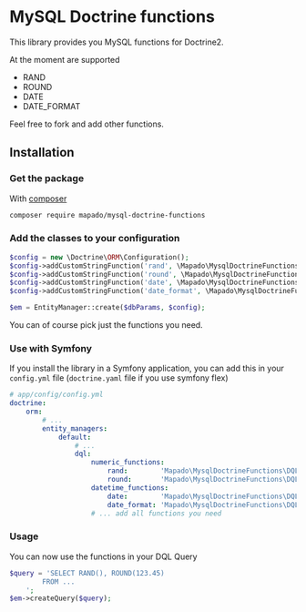 MySQL Doctrine functions
====================

This library provides you MySQL functions for Doctrine2.

At the moment are supported

 - RAND
 - ROUND
 - DATE
 - DATE_FORMAT

Feel free to fork and add other functions.

## Installation

### Get the package

With [composer](https://getcomposer.org/)

```sh
composer require mapado/mysql-doctrine-functions
```

### Add the classes to your configuration

```php
$config = new \Doctrine\ORM\Configuration();
$config->addCustomStringFunction('rand', \Mapado\MysqlDoctrineFunctions\DQL\MysqlRand::class);
$config->addCustomStringFunction('round', \Mapado\MysqlDoctrineFunctions\DQL\MysqlRound::class);
$config->addCustomStringFunction('date', \Mapado\MysqlDoctrineFunctions\DQL\MysqlDate::class);
$config->addCustomStringFunction('date_format', \Mapado\MysqlDoctrineFunctions\DQL\MysqlDateFormat::class);

$em = EntityManager::create($dbParams, $config);
```
You can of course pick just the functions you need.

### Use with Symfony
If you install the library in a Symfony application, you can add this in your `config.yml` file (`doctrine.yaml` file if you use symfony flex)

```yaml
# app/config/config.yml
doctrine:
    orm:
        # ...
        entity_managers:
            default:
                # ...
                dql:
                    numeric_functions:
                        rand:        'Mapado\MysqlDoctrineFunctions\DQL\MysqlRand'
                        round:       'Mapado\MysqlDoctrineFunctions\DQL\MysqlRound'
                    datetime_functions:
                        date:        'Mapado\MysqlDoctrineFunctions\DQL\MysqlDate'
                        date_format: 'Mapado\MysqlDoctrineFunctions\DQL\MysqlDateFormat'
                    # ... add all functions you need
```

### Usage
You can now use the functions in your DQL Query

```php
$query = 'SELECT RAND(), ROUND(123.45) 
        FROM ...
    ';
$em->createQuery($query);

```
